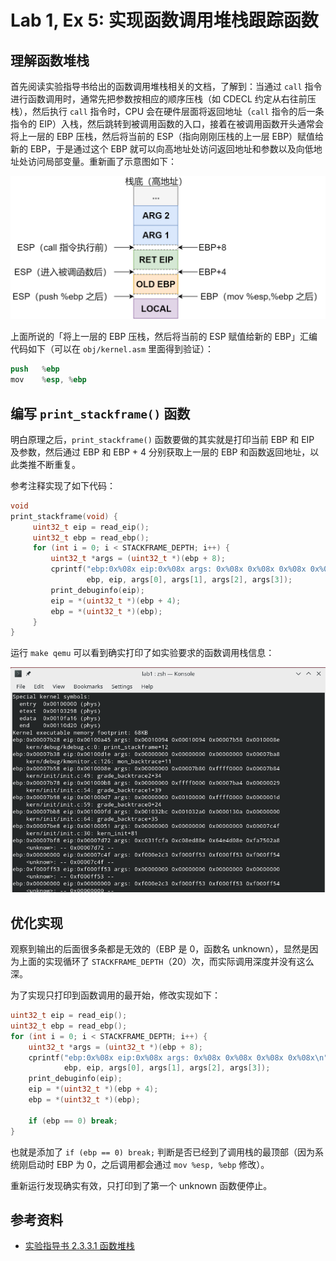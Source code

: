 # Lab 1, Ex 5: 实现函数调用堆栈跟踪函数

## 理解函数堆栈

首先阅读实验指导书给出的函数调用堆栈相关的文档，了解到：当通过 `call` 指令进行函数调用时，通常先把参数按相应的顺序压栈（如 CDECL 约定从右往前压栈），然后执行 `call` 指令时，CPU 会在硬件层面将返回地址（`call` 指令的后一条指令的 EIP）入栈，然后跳转到被调用函数的入口，接着在被调用函数开头通常会将上一层的 EBP 压栈，然后将当前的 ESP（指向刚刚压栈的上一层 EBP）赋值给新的 EBP，于是通过这个 EBP 就可以向高地址处访问返回地址和参数以及向低地址处访问局部变量。重新画了示意图如下：

![Function Call Stack](images/lab1/function-call-stack.png)

上面所说的「将上一层的 EBP 压栈，然后将当前的 ESP 赋值给新的 EBP」汇编代码如下（可以在 `obj/kernel.asm` 里面得到验证）：

```s
push   %ebp
mov    %esp, %ebp
```

## 编写 `print_stackframe()` 函数

明白原理之后，`print_stackframe()` 函数要做的其实就是打印当前 EBP 和 EIP 及参数，然后通过 EBP 和 EBP + 4 分别获取上一层的 EBP 和函数返回地址，以此类推不断重复。

参考注释实现了如下代码：

```c
void
print_stackframe(void) {
     uint32_t eip = read_eip();
     uint32_t ebp = read_ebp();
     for (int i = 0; i < STACKFRAME_DEPTH; i++) {
         uint32_t *args = (uint32_t *)(ebp + 8);
         cprintf("ebp:0x%08x eip:0x%08x args: 0x%08x 0x%08x 0x%08x 0x%08x\n",
                 ebp, eip, args[0], args[1], args[2], args[3]);
         print_debuginfo(eip);
         eip = *(uint32_t *)(ebp + 4);
         ebp = *(uint32_t *)(ebp);
     }
}
```

运行 `make qemu` 可以看到确实打印了如实验要求的函数调用栈信息：

![Print Stack Frame](images/lab1/print-stackframe.png)

## 优化实现

观察到输出的后面很多条都是无效的（EBP 是 0，函数名 unknown），显然是因为上面的实现循环了 `STACKFRAME_DEPTH`（20）次，而实际调用深度并没有这么深。

为了实现只打印到函数调用的最开始，修改实现如下：

```c
uint32_t eip = read_eip();
uint32_t ebp = read_ebp();
for (int i = 0; i < STACKFRAME_DEPTH; i++) {
    uint32_t *args = (uint32_t *)(ebp + 8);
    cprintf("ebp:0x%08x eip:0x%08x args: 0x%08x 0x%08x 0x%08x 0x%08x\n",
            ebp, eip, args[0], args[1], args[2], args[3]);
    print_debuginfo(eip);
    eip = *(uint32_t *)(ebp + 4);
    ebp = *(uint32_t *)(ebp);

    if (ebp == 0) break;
}
```

也就是添加了 `if (ebp == 0) break;` 判断是否已经到了调用栈的最顶部（因为系统刚启动时 EBP 为 0，之后调用都会通过 `mov %esp, %ebp` 修改）。

重新运行发现确实有效，只打印到了第一个 unknown 函数便停止。

## 参考资料

- [实验指导书 2.3.3.1 函数堆栈](https://objectkuan.gitbooks.io/ucore-docs/content/lab1/lab1_3_3_1_function_stack.html)
